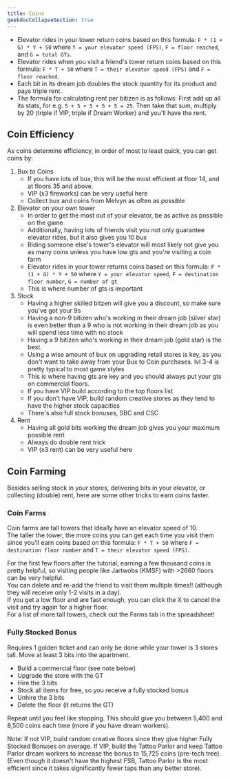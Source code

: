 ```yaml
---
title: Coins
geekdocCollapseSection: true
---
```


* Elevator rides in your tower return coins based on this formula: `F * (1 + G) * Y + 50` where `Y = your elevator speed (FPS)`, `F = floor reached`, and `G = total GTs`.
* Elevator rides when you visit a friend's tower return coins based on this formula: `F * T + 50` where `T = their elevator speed (FPS)` and `F = floor reached`.
* Each bit in its dream job doubles the stock quantity for its product and pays triple rent.
* The formula for calculating rent per bitizen is as follows: First add up all its stats, for e.g. `5 + 5 + 5 + 5 + 5 = 25`. Then take that sum, multiply by 20 (triple if VIP, triple if Dream Worker) and you'll have the rent.

## Coin Efficiency

As coins determine efficiency, in order of most to least quick, you can get coins by:

1. Bux to Coins
   * If you have lots of bux, this will be the most efficient at floor 14, and at floors 35 and above.
   * VIP (x3 fireworks) can be very useful here
   * Collect bux and coins from Melvyn as often as possible
2. Elevator on your own tower
   * In order to get the most out of your elevator, be as active as possible on the game
   * Additionally, having lots of friends visit you not only guarantee elevator rides, but it also gives you 10 bux
   * Riding someone else's tower's elevator will most likely not give you as many coins unless you have low gts and you're visiting a coin farm
   * Elevator rides in your tower returns coins based on this formula: `F * (1 + G) * Y + 50` where `Y = your elevator speed`, `F = destination floor number`, `G = number of gt`
   * This is where number of gts is important
3. Stock
   * Having a higher skilled bitzen will give you a discount, so make sure you've got your 9s
   * Having a non-9 bitizen who's working in their dream job (silver star) is even better than a 9 who is not working in their dream job as you will spend less time with no stock
   * Having a 9 bitizen who's working in their dream job (gold star) is the best.
   * Using a wise amount of bux on upgrading retail stores is key, as you don't want to take away from your Bux to Coin purchases. lvl 3-4 is pretty typical to most game styles
   * This is where having gts are key and you should always put your gts on commercial floors.
   * If you have VIP build according to the top floors list.
   * If you don't have VIP, build random creative stores as they tend to have the higher stock capacities
   * There's also full stock bonuses, SBC and CSC
4. Rent
   * Having all gold bits working the dream job gives you your maximum possible rent
   * Always do double rent trick
   * VIP (x3 rent) can be very useful here

## Coin Farming

Besides selling stock in your stores, delivering bits in your elevator, or collecting (double) rent, here are some other tricks to earn coins faster.

### Coin Farms

Coin farms are tall towers that ideally have an elevator speed of 10.  
The taller the tower, the more coins you can get each time you visit them since you'll earn coins based on this formula: `F * T + 50` where `F = destination floor number` and `T = their elevator speed (FPS)`.

For the first few floors after the tutorial, earning a few thousand coins is pretty helpful, so visiting people like Jartwobs (KMSF) with >2660 floors can be very helpful.  
You can delete and re-add the friend to visit them multiple times!! (although they will receive only 1-2 visits in a day).  
If you get a low floor and are fast enough, you can click the X to cancel the visit and try again for a higher floor.  
For a list of more tall towers, check out the Farms tab in the spreadsheet!

### Fully Stocked Bonus

Requires 1 golden ticket and can only be done while your tower is 3 stores tall. Move at least 3 bits into the apartment.

* Build a commercial floor (see note below)
* Upgrade the store with the GT
* Hire the 3 bits
* Stock all items for free, so you receive a fully stocked bonus
* Unhire the 3 bits
* Delete the floor (it returns the GT)

Repeat until you feel like stopping. This should give you between 5,400 and 8,500 coins each time (more if you have dream workers).

Note: If not VIP, build random creative floors since they give higher Fully Stocked Bonuses on average.
If VIP, build the Tattoo Parlor and keep Tattoo Parlor dream workers to increase the bonus to 15,725 coins (pre-tech tree).
(Even though it doesn't have the highest FSB, Tattoo Parlor is the most efficient since it takes significantly fewer taps than any better store).
